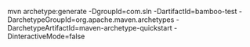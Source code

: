mvn archetype:generate -DgroupId=com.sln -DartifactId=bamboo-test -DarchetypeGroupId=org.apache.maven.archetypes -DarchetypeArtifactId=maven-archetype-quickstart -DinteractiveMode=false